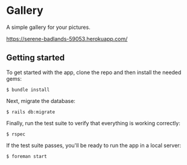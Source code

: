 # Gallery

A simple gallery for your pictures.

https://serene-badlands-59053.herokuapp.com/

## Getting started

To get started with the app, clone the repo and then install the needed gems:

```
$ bundle install
```

Next, migrate the database:

```
$ rails db:migrate
```

Finally, run the test suite to verify that everything is working correctly:

```
$ rspec
```

If the test suite passes, you'll be ready to run the app in a local server:

```
$ foreman start
```

